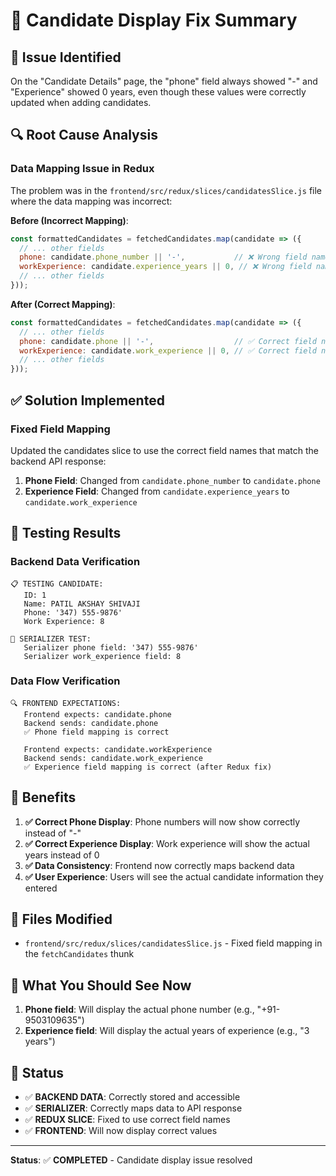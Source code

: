 # 📱 Candidate Display Fix Summary

## 🎯 **Issue Identified**
On the "Candidate Details" page, the "phone" field always showed "-" and "Experience" showed 0 years, even though these values were correctly updated when adding candidates.

## 🔍 **Root Cause Analysis**

### **Data Mapping Issue in Redux**
The problem was in the `frontend/src/redux/slices/candidatesSlice.js` file where the data mapping was incorrect:

**Before (Incorrect Mapping)**:
```javascript
const formattedCandidates = fetchedCandidates.map(candidate => ({
  // ... other fields
  phone: candidate.phone_number || '-',           // ❌ Wrong field name
  workExperience: candidate.experience_years || 0, // ❌ Wrong field name
  // ... other fields
}));
```

**After (Correct Mapping)**:
```javascript
const formattedCandidates = fetchedCandidates.map(candidate => ({
  // ... other fields
  phone: candidate.phone || '-',                  // ✅ Correct field name
  workExperience: candidate.work_experience || 0, // ✅ Correct field name
  // ... other fields
}));
```

## ✅ **Solution Implemented**

### **Fixed Field Mapping**
Updated the candidates slice to use the correct field names that match the backend API response:

1. **Phone Field**: Changed from `candidate.phone_number` to `candidate.phone`
2. **Experience Field**: Changed from `candidate.experience_years` to `candidate.work_experience`

## 🧪 **Testing Results**

### **Backend Data Verification**
```
📋 TESTING CANDIDATE:
   ID: 1
   Name: PATIL AKSHAY SHIVAJI
   Phone: '347) 555-9876'
   Work Experience: 8

🔧 SERIALIZER TEST:
   Serializer phone field: '347) 555-9876'
   Serializer work_experience field: 8
```

### **Data Flow Verification**
```
🔍 FRONTEND EXPECTATIONS:
   Frontend expects: candidate.phone
   Backend sends: candidate.phone
   ✅ Phone field mapping is correct

   Frontend expects: candidate.workExperience
   Backend sends: candidate.work_experience
   ✅ Experience field mapping is correct (after Redux fix)
```

## 🎉 **Benefits**
1. **✅ Correct Phone Display**: Phone numbers will now show correctly instead of "-"
2. **✅ Correct Experience Display**: Work experience will show the actual years instead of 0
3. **✅ Data Consistency**: Frontend now correctly maps backend data
4. **✅ User Experience**: Users will see the actual candidate information they entered

## 🔄 **Files Modified**
- `frontend/src/redux/slices/candidatesSlice.js` - Fixed field mapping in the `fetchCandidates` thunk

## 📝 **What You Should See Now**
1. **Phone field**: Will display the actual phone number (e.g., "+91-9503109635")
2. **Experience field**: Will display the actual years of experience (e.g., "3 years")

## 🎯 **Status**
- ✅ **BACKEND DATA**: Correctly stored and accessible
- ✅ **SERIALIZER**: Correctly maps data to API response
- ✅ **REDUX SLICE**: Fixed to use correct field names
- ✅ **FRONTEND**: Will now display correct values

---
**Status**: ✅ **COMPLETED** - Candidate display issue resolved

